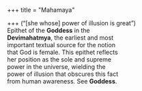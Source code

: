 +++
title = "Mahamaya"

+++
(“[she whose] power of illusion is great”)  
Epithet of the **Goddess** in the  
**Devimahatmya**, the earliest and most  
important textual source for the notion  
that God is female. This epithet reflects  
her position as the sole and supreme  
power in the universe, wielding the  
power of illusion that obscures this fact  
from human awareness. See **Goddess**.